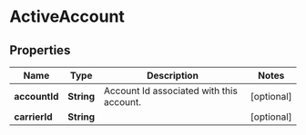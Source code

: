 # ActiveAccount

## Properties
Name | Type | Description | Notes
------------ | ------------- | ------------- | -------------
**accountId** | **String** | Account Id associated with this account. |  [optional]
**carrierId** | **String** |  |  [optional]
